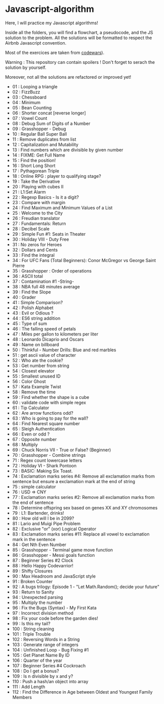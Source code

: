 # Javascript-algorithm

Here, I will practice my Javascript algorithms! 

Inside all the folders, you will find a flowchart, a pseudocode, and the JS solution to the problem. All the solutions will be formatted to respect the Airbnb Javascript convention. 

Most of the exercices are taken from [codewars](https://www.codewars.com)). 

Warning : This repository can contain spoilers ! Don't forget to serach the solution by yourself.

Moreover, not all the solutions are refactored or improved yet!

- 01 : Looping a triangle
- 02 : FizzBuzz
- 03 : Chessboard
- 04 : Minimum
- 05 : Bean Counting 
- 06 : Shorter concat [reverse longer]
- 07 : Vowel Count
- 08 : Debug Sum of Digits of a Number
- 09 : Grasshopper - Debug
- 10 : Regular Ball Super Ball
- 11 : Remove duplicates from list
- 12 : Capitalization and Mutability
- 13 : Find numbers which are divisible by given number 
- 14 : FIXME: Get Full Name
- 15 : Find the position!
- 16 : Short Long Short
- 17 : Pythagorean Triple
- 18 : Online RPG : player to qualifying stage?
- 19 : Take the Derivative
- 20 : Playing with cubes II
- 21 : L1:Set Alarm
- 22 : Regexp Basics - Is it a digit?
- 23 : Compare with margin
- 24 : Find Maximum and Minimum Values of a List
- 25 : Welcome to the City
- 26 : Freudian translator
- 27 : Fundamentals: Return
- 28 : Decibel Scale
- 29 : Simple Fun #1: Seats in Theater
- 30 : Holiday VIII - Duty Free
- 31 : No zeros for Heroes
- 32 : Dollars and Cents
- 33 : Find the integral
- 34 : For UFC Fans (Total Beginners): Conor McGregor vs George Saint Pierre
- 35 : Grasshopper : Order of operations
- 36 : ASCII total
- 37 : Contamination #1 -String-
- 38 : NBA full 48 minutes average
- 39 : Find the Slope
- 40 : Grader
- 41 : Simple Comparison?
- 42 : Polish Alphabet
- 43 : Evil or Odious ? 
- 44 : ES6 string addition
- 45 : Type of sum
- 46 : The falling speed of petals
- 47 : Miles per gallon to kilometers per liter
- 48 : Leonardo Dicaprio and Oscars
- 49 : Name on billboard
- 50 : Thinkful - Number Drills: Blue and red marbles
- 51 : get ascii value of character
- 52 : Who ate the cookie?
- 53 : Get number from string
- 54 : Closest elevator
- 55 : Smallest unused ID
- 56 : Color Ghost
- 57 : Kata Example Twist
- 58 : Remove the time
- 59 : Find whether the shape is a cube
- 60 : validate code with simple regex
- 61 : Tip Calculator
- 62 : Are arrow functions odd? 
- 63 : Who is going to pay for the wall?
- 64 : Find Nearest square number
- 65 : Sleigh Authentication
- 66 : Even or odd ? 
- 67 : Opposite number
- 68 : Multiply
- 69 : Chuck Norris VII - True or False? (Beginner)
- 70 : Grasshopper - Combine strings
- 71 : Regex count lowercase letters
- 72 : Holiday VI - Shark Pontoon
- 73 : BASIC: Making Six Toast.
- 74 : Exclamation marks series #4: Remove all exclamation marks from sentence but ensure a exclamation mark at the end of string
- 75 : simple calculator
- 76 : USD => CNY
- 77 : Exclamation marks series #2: Remove all exclamation marks from the end of sentence
- 78 : Determine offspring sex based on genes XX and XY chromosomes
- 79 : L1: Bartender, drinks!
- 80 : How old will I be in 2099?
- 81 : Lario and Muigi Pipe Problem
- 82 : Exclusive "or" (xor) Logical Operator
- 83 : Exclamation marks series #11: Replace all vowel to exclamation mark in the sentence
- 84 : Get Nth Even Number
- 85 : Grasshopper - Terminal game move function
- 86 : Grasshopper - Messi goals function
- 87 : Beginner Series #2 Clock
- 88 : Hello Happy Codevarrior!
- 89 : Shifty Closures
- 90 : Max Headroom and JavaScript style
- 91 : Broken Counter
- 92 : A bugs trilogy: Episode 1 - "Let Math.Random(); decide your future"
- 93 : Return to Sanity
- 94 : Unexpected parsing
- 95 : Multiply the number
- 96 : Fix the Bugs (Syntax) - My First Kata
- 97 : Incorrect division method
- 98 : Fix your code before the garden dies!
- 99 : Is this my tail?
- 100 : String cleaning
- 101 : Triple Trouble
- 102 : Reversing Words in a String
- 103 : Generate range of integers
- 104 : Unfinished Loop - Bug Fixing #1
- 105 : Get Planet Name By ID
- 106 : Quarter of the year
- 107 : Beginner Series #4 Cockroach
- 108 : Do I get a bonus?
- 109 : Is n divisible by x and y?
- 110 : Push a hash/an object into array
- 111 : Add Length
- 112 : Find the Difference in Age between Oldest and Youngest Family Members
